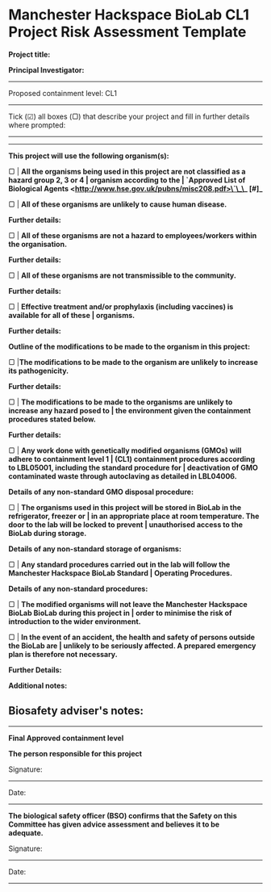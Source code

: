 # Manchester Hackspace BioLab CL1 Project Risk Assessment Template

**Project title:**

**Principal Investigator:**

  ---------------------------
  Proposed containment level: CL1

  -----------------------------

Tick (☑) all boxes (▢) that describe your project and fill in further
details where prompted:

  -------
  -------
  **This project will use the following organism(s):**

  ▢ \| **All the organisms being used in this project are not classified
  as a hazard group 2, 3 or 4 \| organism according to the \| \`Approved
  List of Biological Agents
  \<http://www.hse.gov.uk/pubns/misc208.pdf>\`\_\_ \[#\]\_**

  ▢ \| **All of these organisms are unlikely to cause human disease.**

  **Further details:**

  ▢ \| **All of these organisms are not a hazard to employees/workers
  within the organisation.**

  **Further details:**

  ▢ \| **All of these organisms are not transmissible to the community.**

  **Further details:**

  ▢ \| **Effective treatment and/or prophylaxis (including vaccines) is
  available for all of these \| organisms.**

  **Further details:**

  **Outline of the modifications to be made to the organism in this
  project:**

  ▢ \|**The modifications to be made to the organism are unlikely to
  increase its pathogenicity.**

  **Further details:**

  ▢ \| **The modifications to be made to the organisms are unlikely to
  increase any hazard posed to \| the environment given the containment
  procedures stated below.**

  **Further details:**

  ▢ \| **Any work done with genetically modified organisms (GMOs) will
  adhere to containment level 1 \| (CL1) containment procedures according
  to LBL05001, including the standard procedure for \| deactivation of
  GMO contaminated waste through autoclaving as detailed in LBL04006.**

  **Details of any non-standard GMO disposal procedure:**

  ▢ \| **The organisms used in this project will be stored in BioLab in
  the refrigerator, freezer or \| in an appropriate place at room
  temperature. The door to the lab will be locked to prevent \|
  unauthorised access to the BioLab during storage.**

  **Details of any non-standard storage of organisms:**

  ▢ \| **Any standard procedures carried out in the lab will follow the
  Manchester Hackspace BioLab Standard \| Operating Procedures.**

  **Details of any non-standard procedures:**

  ▢ \| **The modified organisms will not leave the Manchester Hackspace BioLab
  BioLab during this project in \| order to minimise the risk of
  introduction to the wider environment.**

  ▢ \| **In the event of an accident, the health and safety of persons
  outside the BioLab are \| unlikely to be seriously affected. A prepared
  emergency plan is therefore not necessary.**

  **Further Details:**

  **Additional notes:**

  **Biosafety adviser's notes:**
  -----------------------------------------------------------------------

  --------------------------------------------------------------- -------
  **Final Approved containment level**                            

  **The person responsible for this project**                     

  Signature:			
  
  ---
  
  Date:

---


  **The biological safety officer (BSO) confirms that the Safety  on this
  Committee has given advice assessment and believes it to be     
  adequate.**                                                     

   Signature:    
   
   -------
   
  Date:
  
  
  ----